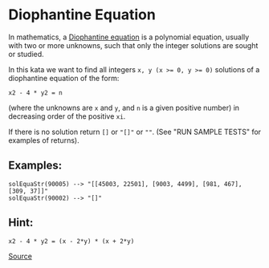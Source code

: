 # Diophantine Equation

<!-- markdownlint-disable MD013 -->
In mathematics, a [Diophantine equation](https://en.wikipedia.org/wiki/Diophantine_equation) is a polynomial
equation, usually with two or more unknowns, such that only the
integer solutions are sought or studied.
<!-- markdownlint-enable MD013 -->

In this kata we want to find all integers `x, y (x >= 0, y >= 0)`
solutions of a diophantine equation of the form:

```text
x2 - 4 * y2 = n
```

(where the unknowns are `x` and `y`, and `n` is a given positive number)
in decreasing order of the positive `xi`.

If there is no solution return `[]` or `"[]"` or `""`. (See "RUN SAMPLE
TESTS" for examples of returns).

## Examples:
<!-- markdownlint-disable MD013 -->
```text
solEquaStr(90005) --> "[[45003, 22501], [9003, 4499], [981, 467], [309, 37]]"
solEquaStr(90002) --> "[]"
```
<!-- markdownlint-enable MD013 -->

## Hint:

```text
x2 - 4 * y2 = (x - 2*y) * (x + 2*y)
```

[Source](https://www.codewars.com/kata/554f76dca89983cc400000bb)